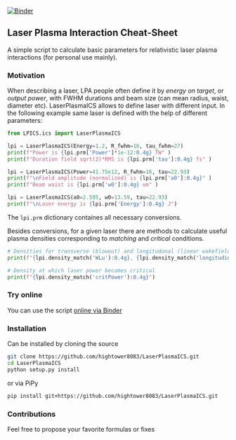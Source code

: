 [![Binder](https://mybinder.org/badge_logo.svg)](https://mybinder.org/v2/gh/hightower8083/LaserPlasmaICS.git/master?filepath=.%2FExample.ipynb)

## Laser Plasma Interaction Cheat-Sheet

A simple script to calculate basic parameters for relativistic laser plasma interactions (for 
personal use mainly). 

### Motivation

When describing a laser, LPA people often define it by _energy on target_, or _output power_, 
with FWHM durations and beam size (can mean radius, waist, diameter etc). LaserPlasmaICS allows 
to define laser with different input. In the following example same laser is defined with the help 
of different parameters:

```python
from LPICS.ics import LaserPlasmaICS

lpi = LaserPlasmaICS(Energy=1.2, R_fwhm=16, tau_fwhm=27)
print(f"Power is {lpi.prm['Power']*1e-12:0.4g} TW" )
print(f"Duration field sqrt(2)*RMS is {lpi.prm['tau']:0.4g} fs" )

lpi = LaserPlasmaICS(Power=41.75e12, R_fwhm=16, tau=22.93)
print(f"\nField amplitude (normalized) is {lpi.prm['a0']:0.4g}" )
print(f"Beam waist is {lpi.prm['w0']:0.4g} um" )

lpi = LaserPlasmaICS(a0=2.595, w0=13.59, tau=22.93)
print(f"\nLaser energy is {lpi.prm['Energy']:0.4g} J")
```
The `lpi.prm` dictionary containes all necessary conversions. 

Besides conversions, for a given laser there are methods to calculate useful plasma densities 
corresponding to _matching_ and _critical_ conditions.
```python
# Densities for transverse (blowout) and longitudonal (linear wakefield)
print(f"{lpi.density_match('WLu'):0.4g}, {lpi.density_match('longitudinal'):0.4g}")

# Density at which laser power becomes critical
print(f"{lpi.density_match('critPower'):0.4g}")
```

### Try online

You can use the script [online via Binder](https://mybinder.org/v2/gh/hightower8083/LaserPlasmaICS.git/master?filepath=.%2FExample.ipynb)

### Installation

Can be installed by cloning the source 
```bash
git clone https://github.com/hightower8083/LaserPlasmaICS.git
cd LaserPlasmaICS
python setup.py install
```
or via PiPy
```bash
pip install git+https://github.com/hightower8083/LaserPlasmaICS.git
```

### Contributions

Feel free to propose your favorite formulas or fixes
